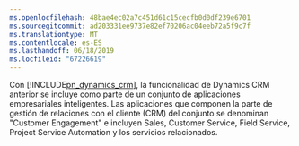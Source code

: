 ```yaml
---
ms.openlocfilehash: 48bae4ec02a7c451d61c15cecfb0d0df239e6701
ms.sourcegitcommit: ad203331ee9737e82ef70206ac04eeb72a5f9c7f
ms.translationtype: MT
ms.contentlocale: es-ES
ms.lasthandoff: 06/18/2019
ms.locfileid: "67226619"
---
```

Con [!INCLUDE[pn_dynamics_crm](pn-dynamics-crm.md)], la funcionalidad de Dynamics CRM anterior se incluye como parte de un conjunto de aplicaciones empresariales inteligentes. Las aplicaciones que componen la parte de gestión de relaciones con el cliente (CRM) del conjunto se denominan "Customer Engagement" e incluyen Sales, Customer Service, Field Service, Project Service Automation y los servicios relacionados.